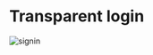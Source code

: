# Transparent login


![signin](https://user-images.githubusercontent.com/84352630/133148841-b9cf628d-bdf0-4271-926d-8300b2d7aa7f.PNG)

